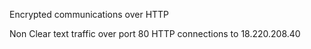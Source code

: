 Encrypted communications over HTTP

Non Clear text traffic over port 80 HTTP connections to 18.220.208.40